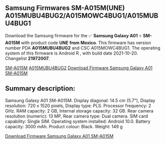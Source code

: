 <h2>Samsung Firmwares SM-A015M(UNE) A015MUBU4BUG2/A015MOWC4BUG1/A015MUBU4BUG1</h2>
Download the Samsung firmware for the ✅ <strong>Samsung Galaxy A01 </strong> ⭐ <strong>SM-A015M</strong> with product code <strong>UNE</strong> <strong> from Mexico</strong>. This firmware has version number PDA <strong>A015MUBU4BUG2</strong> and CSC A015MOWC4BUG1. The operating system of this firmware is Android R , with build date 2021-10-20. Changelist <strong>21972007</strong>.


[SM-A015M](https://samfirm.shop/samsung/model/SM-A015M)
[A015MUBU4BUG2](https://samfirm.shop/samsung/pda/A015MUBU4BUG2)
[Download Firmware Samsung Galaxy A01 SM-A015M](https://samfirm.shop/samsung/firmware/466639)
<h2>Summary description:</h2>
<p>Samsung Galaxy A01 SM-A015M. Display diagonal: 14.5 cm (5.7"), Display resolution: 720 x 1520 pixels, Display type: PLS. Processor frequency: 2 GHz. RAM capacity: 2 GB, Internal storage capacity: 32 GB. Rear camera resolution (numeric): 13 MP, Rear camera type: Dual camera. SIM card capability: Single SIM. Operating system installed: Android 10.0. Battery capacity: 3000 mAh. Product colour: Black. Weight: 149 g</p>


[Download Firmware Samsung Galaxy A01 SM-A015M](https://samfirm.shop/samsung/firmware/466639)
